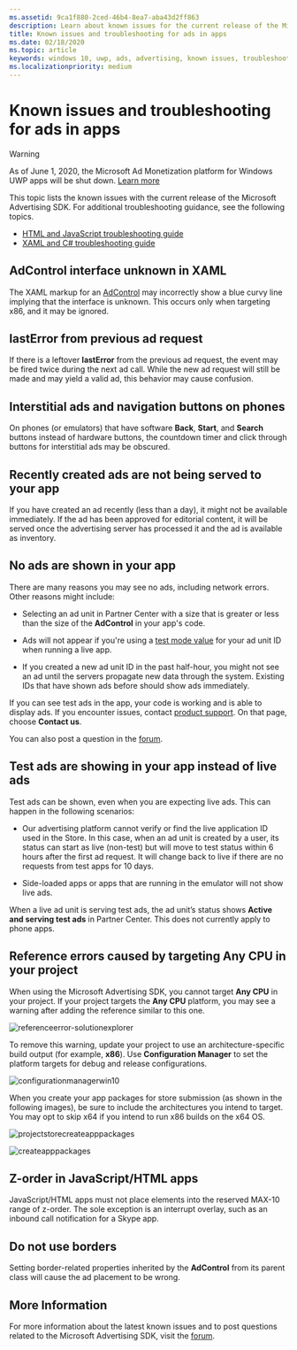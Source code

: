 ```yaml
---
ms.assetid: 9ca1f880-2ced-46b4-8ea7-aba43d2ff863
description: Learn about known issues for the current release of the Microsoft Advertising SDK.
title: Known issues and troubleshooting for ads in apps
ms.date: 02/18/2020
ms.topic: article
keywords: windows 10, uwp, ads, advertising, known issues, troubleshooting
ms.localizationpriority: medium
---
```

# Known issues and troubleshooting for ads in apps

>[!WARNING]
> As of June 1, 2020, the Microsoft Ad Monetization platform for Windows UWP apps will be shut down. [Learn more](https://social.msdn.microsoft.com/Forums/windowsapps/en-US/db8d44cb-1381-47f7-94d3-c6ded3fea36f/microsoft-ad-monetization-platform-shutting-down-june-1st?forum=aiamgr)

This topic lists the known issues with the current release of the Microsoft Advertising SDK. For additional troubleshooting guidance, see the following topics.

* [HTML and JavaScript troubleshooting guide](html-and-javascript-troubleshooting-guide.md)
* [XAML and C# troubleshooting guide](xaml-and-c-troubleshooting-guide.md)

## AdControl interface unknown in XAML

The XAML markup for an [AdControl](https://docs.microsoft.com/uwp/api/microsoft.advertising.winrt.ui.adcontrol) may incorrectly show a blue curvy line implying that the interface is unknown. This occurs only when targeting x86, and it may be ignored.

## lastError from previous ad request

If there is a leftover **lastError** from the previous ad request, the event may be fired twice during the next ad call. While the new ad request will still be made and may yield a valid ad, this behavior may cause confusion.

## Interstitial ads and navigation buttons on phones

On phones (or emulators) that have software **Back**, **Start**, and **Search** buttons instead of hardware buttons, the countdown timer and click through buttons for interstitial ads may be obscured.

## Recently created ads are not being served to your app

If you have created an ad recently (less than a day), it might not be available immediately. If the ad has been approved for editorial content, it will be served once the advertising server has processed it and the ad is available as inventory.

## No ads are shown in your app

There are many reasons you may see no ads, including network errors. Other reasons might include:

* Selecting an ad unit in Partner Center with a size that is greater or less than the size of the **AdControl** in your app's code.

* Ads will not appear if you're using a [test mode value](set-up-ad-units-in-your-app.md#test-ad-units) for your ad unit ID when running a live app.

* If you created a new ad unit ID in the past half-hour, you might not see an ad until the servers propagate new data through the system. Existing IDs that have shown ads before should show ads immediately.

If you can see test ads in the app, your code is working and is able to display ads. If you encounter issues, contact [product support](https://developer.microsoft.com/windows/support). On that page, choose **Contact us**.

You can also post a question in the [forum](https://social.msdn.microsoft.com/forums/windowsapps/en-US/home?category=windowsapps).

## Test ads are showing in your app instead of live ads

Test ads can be shown, even when you are expecting live ads. This can happen in the following scenarios:

* Our advertising platform cannot verify or find the live application ID used in the Store. In this case, when an ad unit is created by a user, its status can start as live (non-test) but will move to test status within 6 hours after the first ad request. It will change back to live if there are no requests from test apps for 10 days.

* Side-loaded apps or apps that are running in the emulator will not show live ads.

When a live ad unit is serving test ads, the ad unit’s status shows **Active and serving test ads** in Partner Center. This does not currently apply to phone apps.


<span id="reference_errors"/>

## Reference errors caused by targeting Any CPU in your project

When using the Microsoft Advertising SDK, you cannot target **Any CPU** in your project. If your project targets the **Any CPU** platform, you may see a warning after adding the reference similar to this one.

![referenceerror\-solutionexplorer](images/13-19629921-023c-42ec-b8f5-bc0b63d5a191.jpg)

To remove this warning, update your project to use an architecture-specific build output (for example, **x86**). Use **Configuration Manager** to set the platform targets for debug and release configurations.

![configurationmanagerwin10](images/13-87074274-c10d-4dbd-9a06-453b7184f8de.png)

When you create your app packages for store submission (as shown in the following images), be sure to include the architectures you intend to target. You may opt to skip x64 if you intend to run x86 builds on the x64 OS.

![projectstorecreateapppackages](images/13-a99b05a4-8917-4c53-822e-2548fadf828a.png)

![createapppackages](images/13-16280cb1-a838-42b9-9256-eac7f33f5603.png)

## Z-order in JavaScript/HTML apps

JavaScript/HTML apps must not place elements into the reserved MAX-10 range of z-order. The sole exception is an interrupt overlay, such as an inbound call notification for a Skype app.

<span id="bkmk-ui"/>

## Do not use borders

Setting border-related properties inherited by the **AdControl** from its parent class will cause the ad placement to be wrong.

## More Information

For more information about the latest known issues and to post questions related to the Microsoft Advertising SDK, visit the [forum](https://social.msdn.microsoft.com/forums/windowsapps/en-US/home?category=windowsapps).

 

 
